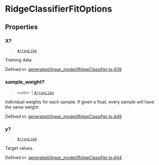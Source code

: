 # RidgeClassifierFitOptions

## Properties

### X?

> [`ArrayLike`](../types/ArrayLike.md)

Training data.

Defined in:  [generated/linear\_model/RidgeClassifier.ts:439](https://github.com/transitive-bullshit/scikit-learn-ts/blob/92ab806/packages/sklearn/src/generated/linear_model/RidgeClassifier.ts#L439)

### sample\_weight?

> `number` \| [`ArrayLike`](../types/ArrayLike.md)

Individual weights for each sample. If given a float, every sample will have the same weight.

Defined in:  [generated/linear\_model/RidgeClassifier.ts:449](https://github.com/transitive-bullshit/scikit-learn-ts/blob/92ab806/packages/sklearn/src/generated/linear_model/RidgeClassifier.ts#L449)

### y?

> [`ArrayLike`](../types/ArrayLike.md)

Target values.

Defined in:  [generated/linear\_model/RidgeClassifier.ts:444](https://github.com/transitive-bullshit/scikit-learn-ts/blob/92ab806/packages/sklearn/src/generated/linear_model/RidgeClassifier.ts#L444)
